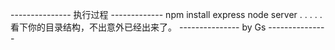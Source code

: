 --------------- 执行过程 -------------
npm install express
node server
.
.
.
.
.
看下你的目录结构，不出意外已经出来了。
--------------- by Gs ---------------